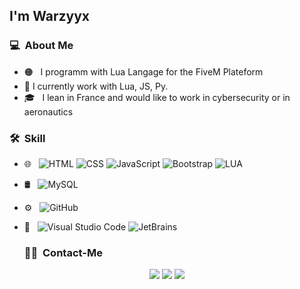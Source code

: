 <h2>I'm Warzyyx</h2>

<h3> 💻 &nbsp;About Me </h3>

- 🟠 &nbsp; I programm with Lua Langage for the FiveM Plateform
- 🧰 I currently work with Lua, JS, Py.
- 🎓 &nbsp; I lean in France and would like to work in cybersecurity or in aeronautics

<h3> 🛠 &nbsp;Skill</h3>

- 🌐 &nbsp;
  ![HTML](https://img.shields.io/badge/-HTML-333333?style=flat&logo=HTML5)
  ![CSS](https://img.shields.io/badge/-CSS-333333?style=flat&logo=CSS3&logoColor=1572B6)
  ![JavaScript](https://img.shields.io/badge/-JavaScript-333333?style=flat&logo=javascript)
  ![Bootstrap](https://img.shields.io/badge/-Bootstrap-333333?style=flat&logo=bootstrap&logoColor=563D7C)
  ![LUA](https://img.shields.io/badge/-LUA-333333?style=flat&logo=LUA)
- 🛢 &nbsp;
  ![MySQL](https://img.shields.io/badge/-MySQL-333333?style=flat&logo=mysql)
- ⚙️ &nbsp;
  ![GitHub](https://img.shields.io/badge/-GitHub-333333?style=flat&logo=github)
- 🔧 &nbsp;
  ![Visual Studio Code](https://img.shields.io/badge/-Visual%20Studio%20Code-333333?style=flat&logo=visual-studio-code&logoColor=007ACC)
  ![JetBrains](https://img.shields.io/badge/-JetBrains-333333?style=flat&logo=jetbrains)
  
  <h3> 🤝🏻 &nbsp;Contact-Me </h3>

<p align="center">
<a href="https://discord.gg/K4nFt5nN8A"><img src="https://img.shields.io/badge/-Discord%20Server-0077B5?style=flat-square&logo=Discord&logoColor=white"/></a>
<a href="https://discord.gg/K4nFt5nN8"><img src="https://img.shields.io/badge/-warzyyx#3636-0077B5?style=flat-square&logo=Discord&logoColor=white"/></a>
<a href="mailto:contact.warzyyx@gmail.com"><img src="https://img.shields.io/badge/-contact.warzyyx@gmail.com-D14836?style=flat-square&logo=Gmail&logoColor=white"/></a>
